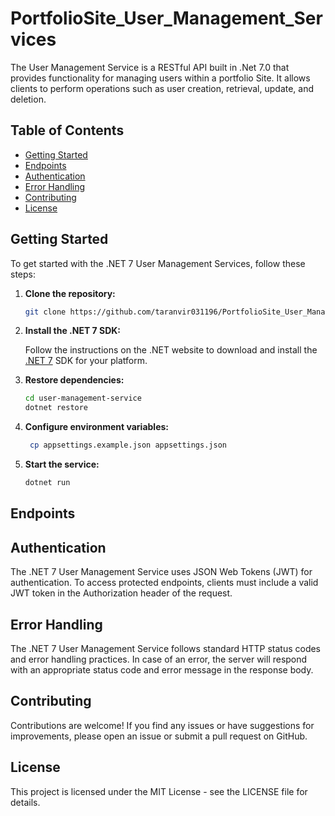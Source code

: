 # PortfolioSite_User_Management_Services

The User Management Service is a RESTful API built in .Net 7.0 that provides functionality for managing users within a portfolio Site. It allows clients to perform operations such as user creation, retrieval, update, and deletion.

## Table of Contents

- [Getting Started](#getting-started)
- [Endpoints](#endpoints)
- [Authentication](#authentication)
- [Error Handling](#error-handling)
- [Contributing](#contributing)
- [License](#license)

## Getting Started

To get started with the .NET 7 User Management Services, follow these steps:

1. **Clone the repository:**
   ```sh
   git clone https://github.com/taranvir031196/PortfolioSite_User_Management_Services

2. **Install the .NET 7 SDK:**

   Follow the instructions on the .NET website to download and install the [.NET 7](https://dotnet.microsoft.com/en-us/download) SDK for your platform.

3. **Restore dependencies:**
      ```sh
      cd user-management-service
      dotnet restore

4. **Configure environment variables:**
    ```sh
     cp appsettings.example.json appsettings.json

5. **Start the service:**
   ```sh
   dotnet run

## Endpoints


## Authentication
   The .NET 7 User Management Service uses JSON Web Tokens (JWT) for authentication. To access protected endpoints, clients must include a valid JWT token in the Authorization header of the request.
   
## Error Handling
   The .NET 7 User Management Service follows standard HTTP status codes and error handling practices. In case of an error, the server will respond with an appropriate status code and error message in the response body.

## Contributing
   Contributions are welcome! If you find any issues or have suggestions for improvements, please open an issue or submit a pull request on GitHub.

## License
   This project is licensed under the MIT License - see the LICENSE file for details.
